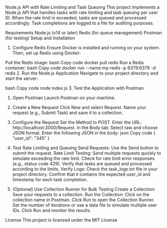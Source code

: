 Node.js API with Rate Limiting and Task Queuing
This project implements a Node.js API that handles tasks with rate limiting and task queuing per user ID. When the rate limit is exceeded, tasks are queued and processed accordingly. Task completions are logged to a file for auditing purposes.

Requirements
Node.js (v14 or later)
Redis (for queue management)
Postman (for testing)
Setup and Installation
1. Configure Redis
Ensure Docker is installed and running on your system. Then, set up Redis using Docker:

Pull the Redis image:
bash
Copy code
docker pull redis
Run a Redis container:
bash
Copy code
docker run --name my-redis -p 6379:6379 -d redis
2. Run the Node.js Application
Navigate to your project directory and start the server:

bash
Copy code
node index.js
3. Test the Application with Postman
1. Open Postman
Launch Postman on your machine.



2. Create a New Request
Click New and select Request.
Name your request (e.g., Submit Task) and save it to a collection.


3. Configure the Request
Set the Method to POST.
Enter the URL: http://localhost:3000/Request.
In the Body tab:
Select raw and choose JSON format.
Enter the following JSON in the body:
json
Copy code
{
  "user_id": "345"
}


4. Test Rate Limiting and Queuing
Send Requests: Use the Send button to submit the request.
Rate Limit Testing: Send multiple requests quickly to simulate exceeding the rate limit.
Check for rate limit error responses (e.g., status code 429).
Verify that tasks are queued and processed according to the limits.
Verify Logs: Check the task_logs.txt file in your project directory.
Confirm that it contains the expected user_id and timestamp for each task completion.


5. (Optional) Use Collection Runner for Bulk Testing
Create a Collection: Save your requests to a collection.
Run the Collection:
Click on the collection name in Postman.
Click Run to open the Collection Runner.
Set the number of iterations or use a data file to simulate multiple user IDs.
Click Run and monitor the results.

License
This project is licensed under the MIT License